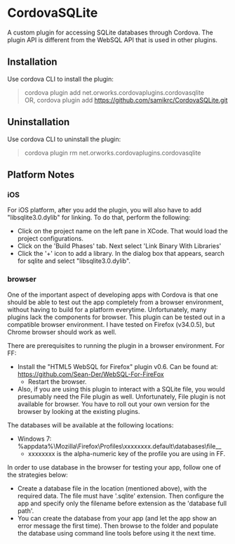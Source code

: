 CordovaSQLite
=============

A custom plugin for accessing SQLite databases through Cordova. The plugin API is different from the WebSQL API that is used in other plugins.

## Installation

Use cordova CLI to install the plugin:
> cordova plugin add net.orworks.cordovaplugins.cordovasqlite <br />
> OR, cordova plugin add https://github.com/samikrc/CordovaSQLite.git

## Uninstallation

Use cordova CLI to uninstall the plugin:
> cordova plugin rm net.orworks.cordovaplugins.cordovasqlite

## Platform Notes

### iOS

For iOS platform, after you add the plugin, you will also have to add "libsqlite3.0.dylib" for linking. To do that, perform the following:
- Click on the project name on the left pane in XCode. That would load the project configurations.
- Click on the 'Build Phases' tab. Next select 'Link Binary With Libraries'
- Click the '+' icon to add a library. In the dialog box that appears, search for sqlite and select "libsqlite3.0.dylib".

### browser

One of the important aspect of developing apps with Cordova is that one should be able to test out the app completely from a browser environment, without having to build for a platform everytime. Unfortunately, many plugins lack the components for browser. This plugin can be tested out in a compatible browser environment. I have tested on Firefox (v34.0.5), but Chrome browser should work as well.

There are prerequisites to running the plugin in a browser environment. For FF:
- Install the "HTML5 WebSQL for Firefox" plugin v0.6. Can be found at: https://github.com/Sean-Der/WebSQL-For-FireFox
  - Restart the browser.
- Also, if you are using this plugin to interact with a SQLite file, you would presumably need the File plugin as well. Unfortunately, File plugin is not available for browser. You have to roll out your own version for the browser by looking at the existing plugins.

The databases will be available at the following locations: 
- Windows 7: %appdata%\Mozilla\Firefox\Profiles\xxxxxxxx.default\databases\file__
  - xxxxxxxx is the alpha-numeric key of the profile you are using in FF.

In order to use database in the browser for testing your app, follow one of the strategies below:
- Create a database file in the location (mentioned above), with the required data. The file must have '.sqlite' extension. Then configure the app and specify only the filename before extension as the 'database full path'.
- You can create the database from your app (and let the app show an error message the first time). Then browse to the folder and populate the database using command line tools before using it the next time.

